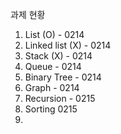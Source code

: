 과제 현황

1. List (O) - 0214
2. Linked list (X) - 0214
3. Stack (X) - 0214
4. Queue - 0214
5. Binary Tree - 0214
6. Graph - 0214
7. Recursion - 0215
8. Sorting 0215
9. 